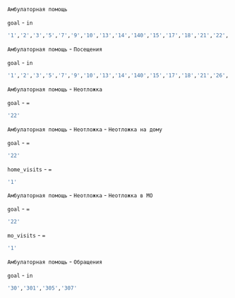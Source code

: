 
`Амбулаторная помощь`

`goal` -  `in`
``` sql
'1','2','3','5','7','9','10','13','14','140','15','17','18','21','22','26','27','28','29','30','32','320','34','340','52','54','540','541','543','301','55','550','551','56','561','57','58','60','61','610','62','63','64','640','65','305','307',
```


`Амбулаторная помощь` - `Посещения`

`goal` -  `in`
``` sql
'1','2','3','5','7','9','10','13','14','140','15','17','18','21','26','27','28','29','32','320','34','340','52','54','540','541','543','55','550','551','56','561','57','58','60','61','610','62','63','64','640','65'
```

`Амбулаторная помощь` - `Неотложка`

`goal` -  `=`
``` sql
'22'
```
`Амбулаторная помощь` - `Неотложка` - `Неотложка на дому`

`goal` -  `=`
``` sql
'22'
```
`home_visits` -  `=`
``` sql
'1'
```

`Амбулаторная помощь` - `Неотложка` - `Неотложка в МО`

`goal` -  `=`
``` sql
'22'
```
`mo_visits` -  `=`
``` sql
'1'
```
`Амбулаторная помощь` - `Обращения`

`goal` -  `in`
``` sql
'30','301','305','307'
```
